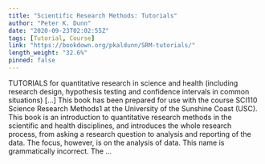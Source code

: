```yaml
---
title: "Scientific Research Methods: Tutorials"
author: "Peter K. Dunn"
date: "2020-09-23T02:02:55Z"
tags: [Tutorial, Course]
link: "https://bookdown.org/pkaldunn/SRM-tutorials/"
length_weight: "32.6%"
pinned: false
---
```


TUTORIALS for quantitative research in science and health (including research design, hypothesis testing and confidence intervals in common situations) [...] This book has been prepared for use with the course
SCI110 Science Research Methods1
at the
University of the Sunshine Coast (USC).
This book is an introduction to quantitative research methods in the scientific and health disciplines,
and introduces the whole research process,
from asking a research question to analysis and reporting of the data.
The focus, however, is on the analysis of data. This name is grammatically incorrect. The ...
